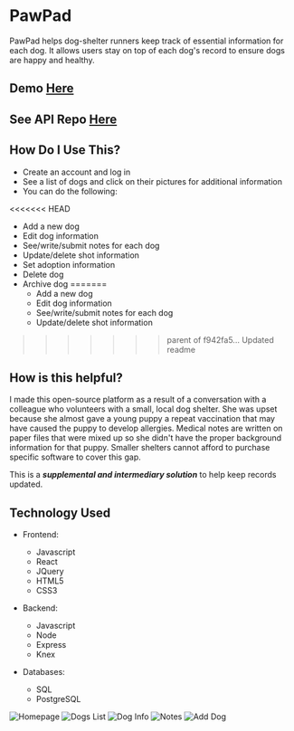# PawPad

PawPad helps dog-shelter runners keep track of essential information for each dog. It allows users stay on top of each dog's record to ensure dogs are happy and healthy.

## Demo [Here](https://pawpad.now.sh/)

## See API Repo [Here](https://github.com/josno/pawpad-server)

## How Do I Use This?

-   Create an account and log in
-   See a list of dogs and click on their pictures for additional information
-   You can do the following:

<<<<<<< HEAD
  - Add a new dog
  - Edit dog information
  - See/write/submit notes for each dog
  - Update/delete shot information
  - Set adoption information
  - Delete dog
  - Archive dog
=======
    -   Add a new dog
    -   Edit dog information
    -   See/write/submit notes for each dog
    -   Update/delete shot information
>>>>>>> parent of f942fa5... Updated readme

## How is this helpful?

I made this open-source platform as a result of a conversation with a colleague who volunteers with a small, local dog shelter. She was upset because she almost gave a young puppy a repeat vaccination that may have caused the puppy to develop allergies. Medical notes are written on paper files that were mixed up so she didn't have the proper background information for that puppy. Smaller shelters cannot afford to purchase specific software to cover this gap.

This is a **_supplemental and intermediary solution_** to help keep records updated.

## Technology Used

-   Frontend:

    -   Javascript
    -   React
    -   JQuery
    -   HTML5
    -   CSS3

-   Backend:

    -   Javascript
    -   Node
    -   Express
    -   Knex

-   Databases:
    -   SQL
    -   PostgreSQL

![Homepage](https://github.com/josno/pawpad-client/blob/master/src/assets/home-page.png?raw=true)
![Dogs List](https://github.com/josno/pawpad-client/blob/master/src/assets/dogs-list.png?raw=true)
![Dog Info](https://raw.githubusercontent.com/josno/pawpad-client/master/src/assets/dog-info.png)
![Notes](https://raw.githubusercontent.com/josno/pawpad-client/master/src/assets/notes.png)
![Add Dog](https://github.com/josno/pawpad-client/blob/master/src/assets/add-dog-form.png?raw=true)
